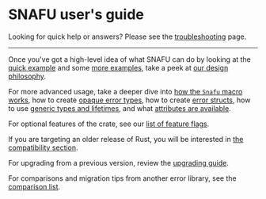 # SNAFU user's guide

Looking for quick help or answers? Please see the
[troubleshooting](guide::troubleshooting) page.

---

Once you've got a high-level idea of what SNAFU can do by looking at
the [quick example](crate) and some [more examples](guide::examples),
take a peek at [our design philosophy](guide::philosophy).

For more advanced usage, take a deeper dive into [how the `Snafu`
macro works](guide::the_macro), how to create [opaque error
types](guide::opaque), how to create [error structs](guide::structs),
how to use [generic types and lifetimes](guide::generics), and what
[attributes are available](guide::attributes).

For optional features of the crate, see our [list of feature
flags](guide::feature_flags).

If you are targeting an older release of Rust, you will be
interested in [the compatibility section](guide::compatibility).

For upgrading from a previous version, review the [upgrading
guide](guide::upgrading).

For comparisons and migration tips from another error library,
see the [comparison list](guide::comparison).
